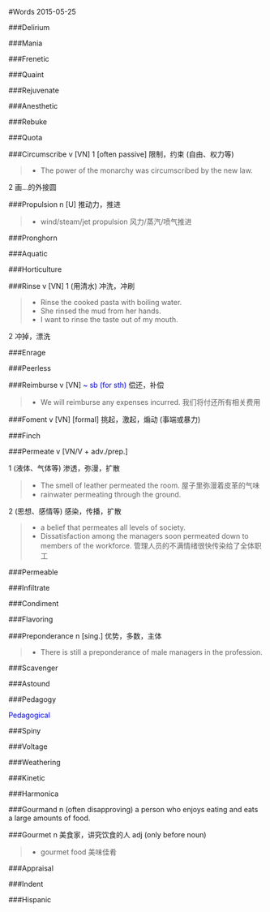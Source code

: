 #Words 2015-05-25

###Delirium

###Mania

###Frenetic

###Quaint

###Rejuvenate

###Anesthetic

###Rebuke

###Quota

###Circumscribe
v [VN] 1 [often passive] 限制，约束 (自由、权力等)
> * The power of the monarchy was circumscribed by the new law.

2 画...的外接圆

###Propulsion
n [U] 推动力，推进
> * wind/steam/jet propulsion 风力/蒸汽/喷气推进

###Pronghorn

###Aquatic

###Horticulture

###Rinse
v [VN] 1 (用清水) 冲洗，冲刷
> * Rinse the cooked pasta with boiling water.
> * She rinsed the mud from her hands.
> * I want to rinse the taste out of my mouth.

2 冲掉，漂洗

###Enrage

###Peerless

###Reimburse
v [VN] <span style="color:blue">~ sb (for sth)</span>
偿还，补偿
> * We will reimburse any expenses incurred.
我们将付还所有相关费用

###Foment
v [VN] [formal] 挑起，激起，煽动 (事端或暴力)

###Finch

###Permeate
v [VN/V + adv./prep.]

1 (液体、气体等) 渗透，弥漫，扩散 
> * The smell of leather permeated the room. 屋子里弥漫着皮革的气味
> * rainwater permeating through the ground.

2 (思想、感情等) 感染，传播，扩散
> * a belief that permeates all levels of society.
> * Dissatisfaction among the managers soon permeated down to members of the workforce.
管理人员的不满情绪很快传染给了全体职工

###Permeable

###Infiltrate

###Condiment

###Flavoring

###Preponderance
n [sing.] 优势，多数，主体
> * There is still a preponderance of male managers in the profession.

###Scavenger

###Astound

###Pedagogy

<span style="color:blue">Pedagogical</span>

###Spiny

###Voltage

###Weathering

###Kinetic

###Harmonica

###Gourmand
n (often disapproving) a person who enjoys eating and eats a large amounts of food.

###Gourmet
n 美食家，讲究饮食的人
adj (only before noun)
> * gourmet food 美味佳肴

###Appraisal

###Indent

###Hispanic
